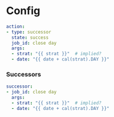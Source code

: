 # Config

```yaml
action:
- type: successor
  state: success
  job_id: close day
  args:
  - strat: "{{ strat }}"  # implied?
  - date: "{{ date + cal(strat).DAY }}"
```


### Successors

```yaml
successor:
- job_id: close day
  args:
  - strat: "{{ strat }}"  # implied?
  - date: "{{ date + cal(strat).DAY }}"
```
